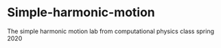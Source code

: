 # Simple-harmonic-motion
The simple harmonic motion lab from computational physics class spring 2020
